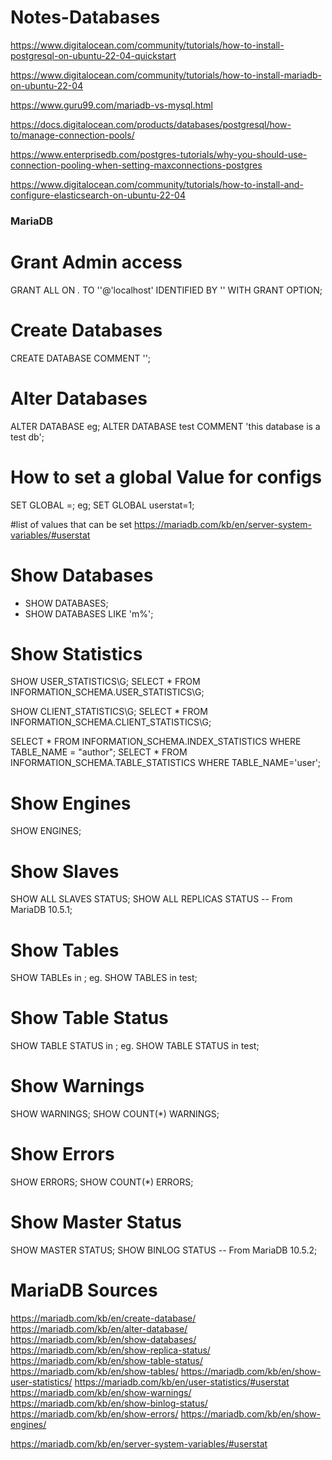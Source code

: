 # Notes-Databases

https://www.digitalocean.com/community/tutorials/how-to-install-postgresql-on-ubuntu-22-04-quickstart

https://www.digitalocean.com/community/tutorials/how-to-install-mariadb-on-ubuntu-22-04

https://www.guru99.com/mariadb-vs-mysql.html

https://docs.digitalocean.com/products/databases/postgresql/how-to/manage-connection-pools/

https://www.enterprisedb.com/postgres-tutorials/why-you-should-use-connection-pooling-when-setting-maxconnections-postgres

https://www.digitalocean.com/community/tutorials/how-to-install-and-configure-elasticsearch-on-ubuntu-22-04

### MariaDB

# Grant Admin access 
GRANT ALL ON *.* TO '<username>'@'localhost' IDENTIFIED BY '<password>' WITH GRANT OPTION;

# Create Databases
  CREATE DATABASE <databasename> COMMENT '<commenthere>';
  
# Alter Databases
  ALTER DATABASE <databasename> <COMMAND> <variables>
  eg;
  ALTER DATABASE test COMMENT 'this database is a test db';

# How to set a global Value for configs
SET GLOBAL <valuename>=<value>;
eg;
SET GLOBAL userstat=1;

#list of values that can be set
https://mariadb.com/kb/en/server-system-variables/#userstat

# Show Databases
- SHOW DATABASES;
- SHOW DATABASES LIKE 'm%';

# Show Statistics
SHOW USER_STATISTICS\G;
SELECT * FROM INFORMATION_SCHEMA.USER_STATISTICS\G;

SHOW CLIENT_STATISTICS\G;
SELECT * FROM INFORMATION_SCHEMA.CLIENT_STATISTICS\G;

SELECT * FROM INFORMATION_SCHEMA.INDEX_STATISTICS WHERE TABLE_NAME = "author";
SELECT * FROM INFORMATION_SCHEMA.TABLE_STATISTICS WHERE TABLE_NAME='user';




# Show Engines
SHOW ENGINES;

# Show Slaves
SHOW ALL SLAVES STATUS;
SHOW ALL REPLICAS STATUS -- From MariaDB 10.5.1;

# Show Tables

SHOW TABLEs in <databasename>;
eg.
SHOW TABLES in test;
  
# Show Table Status
SHOW TABLE STATUS in <databasename>;
eg.
SHOW TABLE STATUS in test;

# Show Warnings
SHOW WARNINGS;
SHOW COUNT(*) WARNINGS;

# Show Errors
SHOW ERRORS;
SHOW COUNT(*) ERRORS;

# Show Master Status
SHOW MASTER STATUS;
SHOW BINLOG STATUS -- From MariaDB 10.5.2;


# MariaDB Sources
https://mariadb.com/kb/en/create-database/
https://mariadb.com/kb/en/alter-database/
https://mariadb.com/kb/en/show-databases/
https://mariadb.com/kb/en/show-replica-status/
https://mariadb.com/kb/en/show-table-status/
https://mariadb.com/kb/en/show-tables/
https://mariadb.com/kb/en/show-user-statistics/
https://mariadb.com/kb/en/user-statistics/#userstat
https://mariadb.com/kb/en/show-warnings/
https://mariadb.com/kb/en/show-binlog-status/
https://mariadb.com/kb/en/show-errors/
https://mariadb.com/kb/en/show-engines/


https://mariadb.com/kb/en/server-system-variables/#userstat
